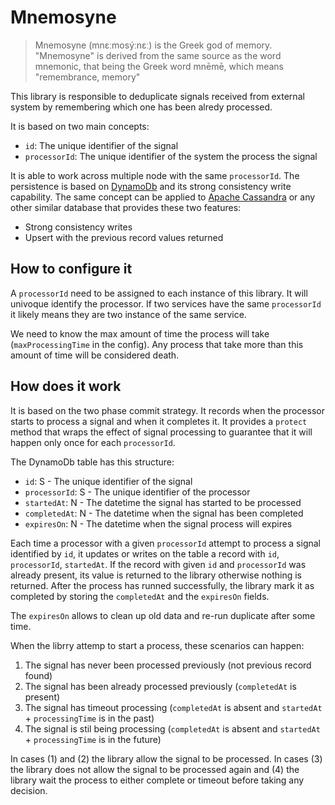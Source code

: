 # Mnemosyne

> Mnemosyne (mnɛːmosýːnɛː) is the Greek god of memory. "Mnemosyne" is derived from the same source as the word mnemonic, that being the Greek word mnēmē, which means "remembrance, memory"

This library is  responsible to deduplicate signals received from external system by remembering which one has been alredy processed.

It is based on two main concepts:

- `id`: The unique identifier of the signal
- `processorId`: The unique identifier of the system the process the signal

It is able to work across multiple node with the same `processorId`. The persistence is based on [DynamoDb](https://aws.amazon.com/dynamodb/) and its strong consistency write capability. The same concept can be applied to [Apache Cassandra](http://cassandra.apache.org/) or any other similar database that provides these two features:

- Strong consistency writes
- Upsert with the previous record values returned

## How to configure it

A `processorId` need to be assigned to each instance of this library. It will univoque identify the processor. If two services have the same `processorId` it likely means they are two instance of the same service.

We need to know the max amount of time the process will take (`maxProcessingTime` in the config). Any process that take more than this amount of time will be considered death.

## How does it work

It is based on the two phase commit strategy. It records when the processor starts to process a signal and when it completes it. It provides a `protect` method that wraps the effect of signal processing to guarantee that it will happen only once for each `processorId`.

The DynamoDb table has this structure:

- `id`: S - The unique identifier of the signal
- `processorId`: S - The unique identifier of the processor
- `startedAt`: N - The datetime the signal has started to be processed
- `completedAt`: N - The datetime when the signal has been completed
- `expiresOn`: N - The datetime when the signal process will expires

Each time a processor with a given `processorId` attempt to process a signal identified by `id`, it updates or writes on the table a record with `id`, `processorId`, `startedAt`. If the record with given `id` and `processorId` was already present, its value is returned to the library otherwise nothing is returned. After the process has runned successfully, the library mark it as completed by storing the `completedAt` and the `expiresOn` fields.

The `expiresOn` allows to clean up old data and re-run duplicate after some time.

When the librry attemp to start a process, these scenarios can happen:

1) The signal has never been processed previously (not previous record found)
2) The signal has been already processed previously (`completedAt` is present)
3) The signal has timeout processing (`completedAt` is absent and `startedAt` + `processingTime` is in the past)
4) The signal is stil being processing (`completedAt` is absent and `startedAt` + `processingTime` is in the future)

In cases (1) and (2) the library allow the signal to be processed. In cases (3) the library does not allow the signal to be processed again and (4) the library wait the process to either complete or timeout before taking any decision.
